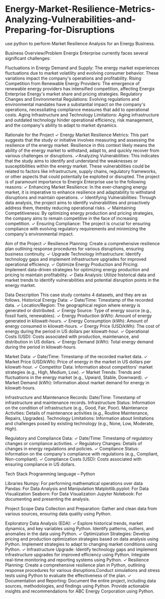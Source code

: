 # Energy-Market-Resilience-Metrics-Analyzing-Vulnerabilities-and-Preparing-for-Disruptions
use python to perform Market Resilience Analysis for an Energy Business.

Business Overview/Problem
Energix Enterprise currently faces several significant challenges:
 
Fluctuations in Energy Demand and Supply: The energy market experiences fluctuations due to market volatility and evolving consumer behavior. These variations impact the company's operations and profitability.
Rising Competition from Renewable Energy Providers: The emergence of renewable energy providers has intensified competition, affecting Energix Enterprise  Energy's market share and pricing strategies.
Regulatory Changes and Environmental Regulations: Evolving regulations and environmental mandates have a substantial impact on the company's operations, necessitating compliance measures that add to operational costs.
Aging Infrastructure and Technology Limitations: Aging infrastructure and outdated technology hinder operational efficiency, risk management, and the company's ability to adapt to market dynamics.

Rationale for the Project
✓ Energy Market Resilience Metrics: This part suggests that the study or initiative involves measuring and assessing the resilience of the energy market. Resilience in this context likely means the ability of the energy market to withstand, adapt to, and quickly recover from various challenges or disruptions.
✓Analyzing Vulnerabilities: This indicates that the study aims to identify and understand the weaknesses or susceptibilities within the energy market. These vulnerabilities could be related to factors like infrastructure, supply chains, regulatory frameworks, or other aspects that could potentially be exploited or disrupted.
The project is of paramount importance to Energix Enterprise use to the following reasons:
✓ Enhancing Market Resilience: In the ever-changing energy market, it is imperative to enhance resilience and adaptability to withstand disruptions and maintain operations.
✓ Identifying Vulnerabilities: Through data analysis, the project aims to identify vulnerabilities and proactively address them, thereby reducing operational risks.
✓ Maintaining Competitiveness: By optimizing energy production and pricing strategies, the company aims to remain competitive in the face of increasing competition.
✓ Ensuring Compliance: The project is crucial for ensuring compliance with evolving regulatory requirements and minimizing the company's environmental impact.

Aim of the Project
✓ Resilience Planning: Create a comprehensive resilience plan outlining response procedures for various disruptions, ensuring business continuity.
✓ Upgrade Technology Infrastructure: Identify technology gaps and implement infrastructure upgrades for improved operational efficiency.
✓ Optimize Energy Production and Pricing: Implement data-driven strategies for optimizing energy production and pricing to maintain profitability.
✓ Data Analysis: Utilize historical data and market trends to identify vulnerabilities and potential disruption points in the energy market.

Data Description
This case study contains 4 datasets, and they are as follows.
Historical Energy Data: 
✓ Date/Time: Timestamp of the recorded data.
✓ Location/Region: The geographical region where energy is generated or distributed.
✓ Energy Source: Type of energy source (e.g., fossil fuels, renewables).
✓ Energy Production (kWh): Amount of energy generated in kilowatt-hours.
✓ Energy Consumption (kWh): Amount of energy consumed in kilowatt-hours.
✓ Energy Price (USD/kWh): The cost of energy during the period in US dollars per kilowatt-hour.
✓ Operational Costs (USD): Costs associated with production, maintenance, and distribution in US dollars.
✓ Energy Demand (kWh): Total energy demand during the period in kilowatt-hours.

Market Data:
✓ Date/Time: Timestamp of the recorded market data.
✓ Market Price (USD/kWh): Price of energy in the market in US dollars per kilowatt-hour.
✓ Competitor Data: Information about competitors' market strategies (e.g., High, Medium, Low).
✓ Market Trends: Trends and fluctuations in the energy market (e.g., Upward, Stable, Downward).
✓ Market Demand (kWh): Information about market demand for energy in kilowatt-hours.

 
Infrastructure and Maintenance Records:
Date/Time: Timestamp of infrastructure and maintenance records.
Infrastructure Status: Information on the condition of infrastructure (e.g., Good, Fair, Poor).
Maintenance Activities: Details of maintenance activities (e.g., Routine Maintenance, Repairs, Upgrades).
Technology Limitations: Information about limitations and challenges posed by existing technology (e.g., None, Low, Moderate, High).

 
Regulatory and Compliance Data:
✓ Date/Time: Timestamp of regulatory changes or compliance activities.
✓ Regulatory Changes: Details of changes in energy regulations and policies.
✓ Compliance Status: Information on the company's compliance with regulations (e.g., Compliant, Non-compliant).
✓ Compliance Costs (USD): Costs associated with ensuring compliance in US dollars.


Tech Stack
Programming language – Python
 
Libraries
Numpy: For performing mathematical operations over data
Pandas: For Data Analysis and Manipulation
Matplotlib.pyplot: For Data Visualization
Seaborn: For Data Visualization
Jupyter Notebook: For documenting and presenting the analysis.


Project Scope
Data Collection and Preparation: Gather and clean data from various sources, ensuring data quality using Python.

Exploratory Data Analysis (EDA): 
✓ Explore historical trends, market dynamics, and key variables using Python. Identify patterns, outliers, and anomalies in the data using Python.
✓ Optimization Strategies: Develop pricing and production optimization strategies based on data analysis using Python. Implement strategies to adapt to changing market conditions using Python.
✓ Infrastructure Upgrade: Identify technology gaps and implement infrastructure upgrades for improved efficiency using Python. Integrate real-time monitoring and reporting systems using Python.
✓ Resilience Planning: Create a comprehensive resilience plan in Python, outlining response procedures for various disruptions.Conduct simulations and stress tests using Python to evaluate the effectiveness of the plan.
✓ Documentation and Reporting: Document the entire project, including data sources, methodologies, and findings using Python.
Provide actionable insights and recommendations for ABC Energy Corporation using Python.
